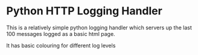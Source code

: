 # Python HTTP Logging Handler

This is a relatively simple python logging handler which servers up the last 100 messages logged as a basic html page.

It has basic colouring for different log levels

